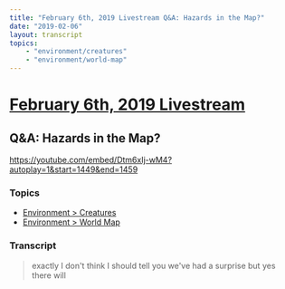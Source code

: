 ```yaml
---
title: "February 6th, 2019 Livestream Q&A: Hazards in the Map?"
date: "2019-02-06"
layout: transcript
topics:
    - "environment/creatures"
    - "environment/world-map"
---
```

# [February 6th, 2019 Livestream](../2019-02-06.md)
## Q&A: Hazards in the Map?
https://youtube.com/embed/Dtm6xIj-wM4?autoplay=1&start=1449&end=1459

### Topics
* [Environment > Creatures](../topics/environment/creatures.md)
* [Environment > World Map](../topics/environment/world-map.md)

### Transcript

> exactly I don't think I should tell you we've had a surprise but yes there will
